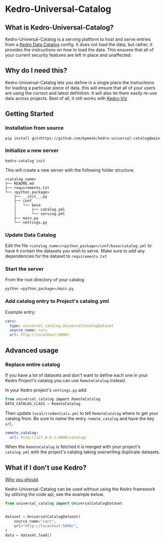 # Kedro-Universal-Catalog


## What is Kedro-Universal-Catalog?


Kedro-Universal-Catalog is a serving platform to host and serve entries from a 
[Kedro Data Catalog](https://docs.kedro.org/en/stable/data/#) config. It does not load the data, but rather, it provides
the instructions on *how* to load the data. This ensures that all of your current security features are left in place
and unaffected.

## Why do I need this?


Kedro-Universal-Catalog lets you define in a single place the instructions for loading a particular piece of data, this
will ensure that all of your users are using the correct and latest definition. It will also let them easily re-use data
across projects.  Best of all, it still works with [Kedro-Viz](https://github.com/kedro-org/kedro-viz)


## Getting Started


### Installation from source

```
pip install git+https://github.com/bpmeek/kedro-universal-catalog@main
```

### Initialize a new server

```
kedro-catalog init
```

This will create a new server with the following folder structure.

```
<catalog_name>
├── README.md
├── requirements.txt
└── <python_package>
    ├── __init__.py
    ├── conf
    │   └── base
    │       ├── catalog.yml
    │       └── serving.yml
    ├── main.py
    └── settings.py
```

### Update Data Catalog

Edit the file `<catalog_name>/<python_package>/conf/base/catalog.yml` to have it contain the datasets you wish to serve.
Make sure to add any dependencies for the dataset to `requirements.txt`

### Start the server

From the root directory of your catalog 

```
python <python_package>/main.py
```


### Add catalog entry to Project's catalog.yml

Example entry:
```yaml
cars:
  type: universal_catalog.UniversalCatalogDataset
  source_name: cars
  url: http://localhost:5000/
```

## Advanced usage

### Replace entire catalog

If you have a lot of datasets and don't want to define each one in your Kedro Project's catalog you can 
use `RemoteCatalog` instead.

In your Kedro project's `settings.py` add:

```python
from universal_catalog import RemoteCatalog
DATA_CATALOG_CLASS = RemoteCatalog
```

Then update `local/credentials.yml` to tell `RemoteCatalog` where to get your catalog from. Be sure to name the 
entry `remote_catalog` and have the key `url`.

```yaml
remote_catalog:
  url: http://127.0.0.1:8000/catalog/
```

When the `RemoteCatalog` is fetched it is merged with your project's `catalog.yml` with the project's catalog taking overwriting duplicate datasets.


## What if I don't use Kedro?

[Why you should](https://docs.kedro.org/en/stable/introduction/index.html). 

Kedro-Universal-Catalog can be used without 
using the Kedro framework by utilizing the code api, see the example below.

```python
from universal_catalog import UniversalCatalogDataset


dataset = UniversalCatalogDataset(
    source_name="cars",
    url="http://localhost:5000/",
)
data = dataset.load()
```
